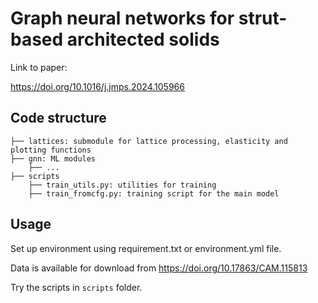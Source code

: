 # Graph neural networks for strut-based architected solids

Link to paper:

https://doi.org/10.1016/j.jmps.2024.105966

## Code structure
```
├── lattices: submodule for lattice processing, elasticity and plotting functions
├── gnn: ML modules
    ├── ...
├── scripts
    ├── train_utils.py: utilities for training
    ├── train_fromcfg.py: training script for the main model
```

## Usage
Set up environment using requirement.txt or environment.yml file.

Data is available for download from https://doi.org/10.17863/CAM.115813

Try the scripts in `scripts` folder.
